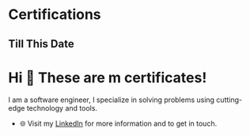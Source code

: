 # Certifications
## Till This Date

# Hi 👋 These are m certificates! 
I am a software engineer, I specialize in solving problems using cutting-edge technology and tools.

- 🌐 Visit my [LinkedIn](https://linkedin.com/in/manueldinisjunior) for more information and to get in touch.
